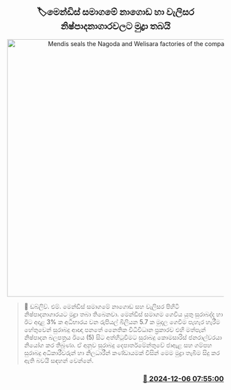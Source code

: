 <p align='center'><b><h2 align='center' title='Mendis seals the Nagoda and Welisara factories of the company'>🏷මෙන්ඩිස් සමාගමේ නාගොඩ හා වැලිසර නිෂ්පාදනාගාරවලට මුද්‍රා තබයි</h2></b></p>
<p align='center'><img src='https://helakuru.sgp1.cdn.digitaloceanspaces.com/esana/images/lib/liquor-1-archived.jpg' width='600' alt='Mendis seals the Nagoda and Welisara factories of the company'></p>

>📝 ඩබ්ලිව්. එම්. මෙන්ඩිස් සමාගමේ නාගොඩ සහ වැලිසර පිහිටි නිෂ්පාදනාගාරයට මුද්‍රා තබා තිබෙනවා.
මෙන්ඩිස් සමාගම ගෙවිය යුතු සුරාබද්ද හා ඊට අදාළ 3% ක අධිභාරය වන රුපියල් බිලියන 5.7 ක මුදල ගෙවීම පැහැර හැරීම හේතුවෙන් සුරාබදු ආඥා පනතේ නෛතික විධිවිධාන ප්‍රකාරව එහි මත්පැන් නිෂ්පාදන බලපත්‍රය ඊයෙ (5) සිට අත්හිටුවීමට සුරාබදු කොමසාරිස් ජනරාල්වරයා නියෝග කර තිබුණා.
ඒ අනුව සුරාබදු දෙපාර්තමේන්තුවේ ජාඇළ සහ ගම්පහ සුරාබදු අධිකාරීවරුන් හා නිලධාරීන් කණ්ඩායමක් විසින් මෙම මුද්‍රා තැබීම සිදු කර ඇති බවයි සඳහන් වෙන්නේ.


<h3 align='right'><a href='https://www.helakuru.lk/esana/p/105695/'>📅 2024-12-06 07:55:00</a></h3>
